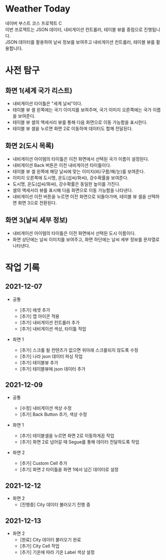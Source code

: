 # Weather Today

네이버 부스트 코스 프로젝트 C  
이번 프로젝트는 JSON 데이터, 내비게이션 컨트롤러, 테이블 뷰를 중점으로 진행됩니다.  
JSON 데이터를 활용하여 날씨 정보를 보여주고 내비게이션 컨트롤러, 테이블 뷰를 활용합니다.  

# 사전 탐구

## 화면 1(세계 국가 리스트)

- 내비게이션 타이틀은 "세계 날씨"이다.  
- 테이블 뷰 셀 왼쪽에는 국기 이미지를 보여주며, 국기 이미지 오른쪽에는 국가 이름을 보여준다.  
- 테이블 뷰 셀의 액세서리 뷰를 통해 다음 화면으로 이동 가능함을 표시한다.  
- 테이블 뷰 셀을 누르면 화면 2로 이동하며 데이터도 함께 전달된다.  

## 화면 2(도시 목록)

- 내비게이션 아이템의 타이틀은 이전 화면에서 선택된 국가 이름이 설정된다.  
- 내비게이션 Back 버튼은 이전 내비게이션 타이틀이다.  
- 테이블 뷰 셀 왼쪽에 해당 날씨에 맞는 이미지(비/구름/해/눈)를 보여준다.  
- 이미지 오른쪽에 도시명, 온도(섭씨/화씨), 강수확률을 보여준다.  
- 도시명, 온도(섭씨/화씨), 강수확률은 동일한 높이를 가진다.  
- 셀의 액세서리 뷰를 표시해 다음 화면으로 이동 가능함을 나타낸다.  
- 내비게이션 이전 버튼을 누르면 이전 화면으로 되돌아가며, 테이블 뷰 셀을 선택하면 화면 3으로 전환된다.  

## 화면 3(날씨 세부 정보)

- 내비게이션 아이템의 타이틀은 이전 화면에서 선택된 도시 이름이다.
- 화면 상단에는 날씨 이미지를 보여주고, 화면 하단에는 날씨 세부 정보를 문자열로 나타낸다.

# 작업 기록

## 2021-12-07
- 공통
    - [추가] 에셋 추가
    - [추가] 앱 아이콘 적용
    - [추가] 내비게이션 컨트롤러 추가
    - [추가] 내비게이션 색상, 타이틀 작업
    
- 화면 1
    - [추가] 스크롤 될 컨텐츠가 없으면 위아래 스크롤되지 않도록 수정
    - [추가] 나라 json 데이터 파싱 작업
    - [추가] 테이블뷰 추가
    - [추가] 테이블뷰에 json 데이터 추가

## 2021-12-09
- 공통
    - [수정] 내비게이션 색상 수정
    - [추가] Back Button 추가, 색상 수정

- 화면 1
    - [추가] 테이블셀을 누르면 화면 2로 이동하게끔 작업
    - [추가] 화면 2로 넘어갈 때 Segue를 통해 데이터 전달하도록 작업
    
- 화면 2
    - [추가] Custom Cell 추가
    - [추기] 화면 2 타이틀을 화면 1에서 넘긴 데이터로 설정

## 2021-12-12
- 화면 2
    - [진행중] City 데이터 불러오기 진행 중  

## 2021-12-13
- 화면 2
    - [완료] City 데이터 불러오기 완료
    - [추가] City Cell 작업
    - [추가] 기온에 따라 기온 Label 색상 설정
